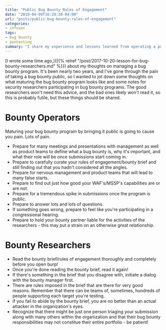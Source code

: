 ```yaml
---
title: "Public Bug Bounty Rules of Engagement"
date: "2019-04-09T16:28:38-04:00"
url: "posts/public-bug-bounty-rules-of-engagement"
categories:
- infosec
tags:
- bug bounty
- pentesting
summary: "I share my experience and lessons learned from operating a public bug bounty."
---
```


[I wrote some time ago,]({{% relref "/post/2017-10-20-lesson-for-bug-bounty-researchers.md" %}}) about my thoughts on
managing a bug bounty program. It's been nearly two years, and I've gone through
the pain of taking a bug bounty public, so I wanted to jot down some thoughts on
what maturing the bug bounty program looks like and some notes for security
researchers participating in bug bounty programs. The good researchers won't
need this advice, and the bad ones likely won't read it, so this is probably
futile, but these things should be shared.

# Bounty Operators

Maturing your bug bounty program by bringing it public is going to cause you
pain. Lots of pain.

* Prepare for many meetings and presentations with management as well as product
  teams to define what a bug bounty is, why it's important, and what their role
  will be once submissions start coming in.
* Prepare to carefully curate your rules of engagement/bounty brief and still
  finding out that you hadn't considered all the angles.
* Prepare for nervous management and product teams that will lead to many false
  starts.
* Prepare to find out just how good your WAF's/MSSP's capabilities are or are
  not.
* Prepare for a tremendous spike in submissions once the program is public.
* Prepare to answer lots and lots of questions.
* If something goes wrong, prepare to feel like you're participating in a
  congressional hearing.
* Prepare to hold your bounty partner liable for the activities of the
  researchers - this may put a strain on an otherwise great relationship.

# Bounty Researchers

* Read the bounty brief/rules of engagement thoroughly and completely before you
  open burp!
* Once you're done reading the bounty brief, read it again!
* If there's something in the brief that you disagree with, initiate a dialog
  with the bounty manager first.
* There are rules imposed in the brief that are there for very good reasons.
  Remember that there can be teams of, sometimes, hundreds of people supporting
  each target you're testing.
* If you fail to abide by the bounty brief, you are no better than an actual
  attacker in the organization's eyes.
* Recognize that there might be just one person triaging your submission along
  with many others within the organization and that their bug bounty
  responsibilities may not constitue their entire portfolio - be patient!
